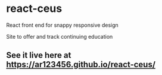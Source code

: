 # react-ceus

React front end for snappy responsive design

Site to offer and track continuing education

## See it live here at https://ar123456.github.io/react-ceus/
